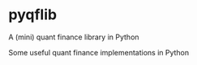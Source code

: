 # pyqflib
A (mini) quant finance library in Python

Some useful quant finance implementations in Python
